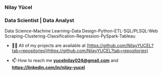 <h3 align="left">Nilay Yücel</h3>
<h3 align="left">Data Scientist | Data Analyst</h3>
Data Science-Machine Learning-Data Design-Python-ETL-SQL/PLSQL-Web Scraping-Clustering-Classification-Regression-PySpark-Tableau


- 👨‍💻 All of my projects are available at [https://github.com/NilayYUCEL?tab=repositories](https://github.com/NilayYUCEL?tab=repositories)

- 📫 How to reach me **yucelnilay024@gmail.com** and **https://linkedin.com/in/nilay-yucel**
